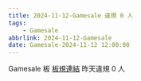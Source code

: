 ```yaml
---
title: 2024-11-12-Gamesale 違規 0 人
tags:
    - Gamesale
abbrlink: 2024-11-12-Gamesale
date: Gamesale-2024-11-12 12:00:00
---
```

Gamesale 板 [板規連結](https://www.ptt.cc/bbs/Gossiping/M.1637425085.A.07D.html)
昨天違規 0 人
